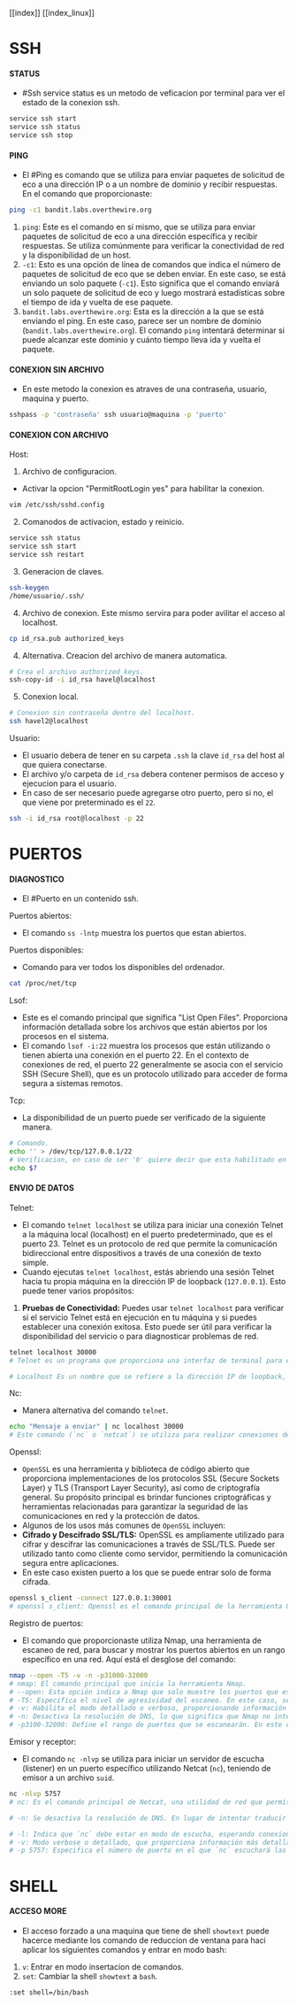 [[index]]
[[index_linux]]

# SSH

#### STATUS
- #Ssh service status es un metodo de veficacion por terminal para ver el estado de la conexion ssh.
```sh
service ssh start
service ssh status
service ssh stop
```


#### PING
- El #Ping es comando que se utiliza para enviar paquetes de solicitud de eco a una dirección IP o a un nombre de dominio y recibir respuestas. En el comando que proporcionaste:
```sh
ping -c1 bandit.labs.overthewire.org
```
1. `ping`: Este es el comando en sí mismo, que se utiliza para enviar paquetes de solicitud de eco a una dirección específica y recibir respuestas. Se utiliza comúnmente para verificar la conectividad de red y la disponibilidad de un host.
2. `-c1`: Esto es una opción de línea de comandos que indica el número de paquetes de solicitud de eco que se deben enviar. En este caso, se está enviando un solo paquete (`-c1`). Esto significa que el comando enviará un solo paquete de solicitud de eco y luego mostrará estadísticas sobre el tiempo de ida y vuelta de ese paquete.
3. `bandit.labs.overthewire.org`: Esta es la dirección a la que se está enviando el ping. En este caso, parece ser un nombre de dominio (`bandit.labs.overthewire.org`). El comando `ping` intentará determinar si puede alcanzar este dominio y cuánto tiempo lleva ida y vuelta el paquete.


#### **CONEXION SIN ARCHIVO**
- En este metodo la conexion es atraves de una contraseña, usuario, maquina y puerto. 
```sh
sshpass -p 'contraseña' ssh usuario@maquina -p 'puerto'
```


#### **CONEXION  CON ARCHIVO**
Host:
1. Archivo de configuracion.
- Activar la opcion "PermitRootLogin yes" para habilitar la conexion.
```sh
vim /etc/ssh/sshd.config
``` 
2. Comanodos de activacion, estado y reinicio. 
```sh
service ssh status
service ssh start
service ssh restart
``` 
3. Generacion de claves.
```bash
ssh-keygen
/home/usuario/.ssh/
```
4. Archivo de conexion. Este mismo servira para poder avilitar el acceso al localhost.
```bash
cp id_rsa.pub authorized_keys
```
4. Alternativa. Creacion del archivo de manera automatica.
```sh
# Crea el archivo authorized_keys.
ssh-copy-id -i id_rsa havel@localhost
```
5. Conexion local.
```bash
# Conexion sin contraseña dentro del localhost.
ssh havel2@localhost
```

Usuario:
- El usuario debera de tener en su carpeta `.ssh` la clave `id_rsa` del host al que quiera conectarse.
- El archivo y/o carpeta de `id_rsa` debera contener permisos de acceso y ejecucion para el usuario. 
- En caso de ser necesario puede agregarse otro puerto, pero si no, el que viene por preterminado es el `22`.
```sh
ssh -i id_rsa root@localhost -p 22
``` 




# **PUERTOS**

#### **DIAGNOSTICO**
- El #Puerto en un contenido ssh.

Puertos abiertos:
- El comando `ss -lntp` muestra los puertos que estan abiertos.

Puertos disponibles:
- Comando para ver todos los disponibles del ordenador.
```sh
cat /proc/net/tcp
```

Lsof:
- Este es el comando principal que significa "List Open Files". Proporciona información detallada sobre los archivos que están abiertos por los procesos en el sistema.
- El comando `lsof -i:22` muestra los procesos que están utilizando o tienen abierta una conexión en el puerto 22. En el contexto de conexiones de red, el puerto 22 generalmente se asocia con el servicio SSH (Secure Shell), que es un protocolo utilizado para acceder de forma segura a sistemas remotos.

Tcp:
- La disponibilidad de un puerto puede ser verificado de la siguiente manera.
```bash
# Comando. 
echo '' > /dev/tcp/127.0.0.1/22
# Verificacion, en caso de ser '0' quiere decir que esta habilitado en caso contrario sera un '1'.
echo $?
```


#### **ENVIO DE DATOS**

Telnet:
- El comando `telnet localhost` se utiliza para iniciar una conexión Telnet a la máquina local (localhost) en el puerto predeterminado, que es el puerto 23. Telnet es un protocolo de red que permite la comunicación bidireccional entre dispositivos a través de una conexión de texto simple.
- Cuando ejecutas `telnet localhost`, estás abriendo una sesión Telnet hacia tu propia máquina en la dirección IP de loopback (`127.0.0.1`). Esto puede tener varios propósitos:
1. **Pruebas de Conectividad:** Puedes usar `telnet localhost` para verificar si el servicio Telnet está en ejecución en tu máquina y si puedes establecer una conexión exitosa. Esto puede ser útil para verificar la disponibilidad del servicio o para diagnosticar problemas de red.
```bash 
telnet localhost 30000
# Telnet es un programa que proporciona una interfaz de terminal para conectarse a servidores utilizando el protocolo Telnet. Se utiliza para establecer conexiones con otros sistemas en la red.

# Localhost Es un nombre que se refiere a la dirección IP de loopback, que es `127.0.0.1`. En este contexto, significa que estás intentando conectarte a un servidor que se ejecuta en tu propia máquina.
```

Nc:
- Manera alternativa del comando `telnet`.
```bash
echo "Mensaje a enviar" | nc localhost 30000
# Este comando (`nc` o `netcat`) se utiliza para realizar conexiones de red. En este caso, está intentando establecer una conexión TCP con el servidor en el localhost (127.0.0.1) en el puerto 30000.
```

Openssl:
- `OpenSSL` es una herramienta y biblioteca de código abierto que proporciona implementaciones de los protocolos SSL (Secure Sockets Layer) y TLS (Transport Layer Security), así como de criptografía general. Su propósito principal es brindar funciones criptográficas y herramientas relacionadas para garantizar la seguridad de las comunicaciones en red y la protección de datos.
- Algunos de los usos más comunes de `OpenSSL` incluyen:
- **Cifrado y Descifrado SSL/TLS:** OpenSSL es ampliamente utilizado para cifrar y descifrar las comunicaciones a través de SSL/TLS. Puede ser utilizado tanto como cliente como servidor, permitiendo la comunicación segura entre aplicaciones.
- En este caso existen puerto a los que se puede entrar solo de forma cifrada.
```bash
openssl s_client -connect 127.0.0.1:30001
# openssl s_client: Openssl es el comando principal de la herramienta OpenSSL, y `s_client` es una subcomando específica para actuar como un cliente SSL/TLS. Este subcomando permite realizar conexiones SSL/TLS y mostrar información detallada sobre la conexión.
```

Registro de puertos:
- El comando que proporcionaste utiliza Nmap, una herramienta de escaneo de red, para buscar y mostrar los puertos abiertos en un rango específico en una red. Aquí está el desglose del comando:
```bash
nmap --open -T5 -v -n -p31000-32000
# nmap: El comando principal que inicia la herramienta Nmap.
# --open: Esta opción indica a Nmap que solo muestre los puertos que están abiertos. Esto filtra la salida para mostrar solo los puertos que están actualmente accesibles.
# -T5: Especifica el nivel de agresividad del escaneo. En este caso, se establece en 5, que es el nivel más alto (más rápido y más agresivo). Ten en cuenta que configurar un nivel de agresividad muy alto puede afectar la precisión del escaneo y aumentar la probabilidad de ser detectado.
# -v: Habilita el modo detallado o verboso, proporcionando información más detallada sobre el progreso del escaneo.
# -n: Desactiva la resolución de DNS, lo que significa que Nmap no intentará resolver las direcciones IP a nombres de host. Esto puede acelerar el escaneo y reducir la dependencia de la resolución DNS.
# -p3100-32000: Define el rango de puertos que se escanearán. En este caso, se están escaneando los puertos desde el 3100 hasta el 32000.
```

Emisor y receptor:
- El comando `nc -nlvp` se utiliza para iniciar un servidor de escucha (listener) en un puerto específico utilizando Netcat (`nc`), teniendo de emisor a un archivo `suid`.
```bash
nc -nlvp 5757
# nc: Es el comando principal de Netcat, una utilidad de red que permite la lectura y escritura de datos en conexiones de red.

# -n: Se desactiva la resolución de DNS. En lugar de intentar traducir los nombres de host a direcciones IP, nc mostrará las direcciones IP directamente

# -l: Indica que `nc` debe estar en modo de escucha, esperando conexiones entrantes en lugar de intentar conectarse a otro host.
# -v: Modo verbose o detallado, que proporciona información más detallada sobre la actividad.
# -p 5757: Especifica el número de puerto en el que `nc` escuchará las conexiones entrantes. En este caso, está configurado en el puerto 5757.
```


# SHELL

#### ACCESO MORE
- El acceso forzado a una maquina que tiene de shell `showtext` puede hacerce mediante los comando de reduccion de ventana para haci aplicar los siguientes comandos y entrar en modo bash:
1. `v`:  Entrar en modo insertacion de comandos.
2. `set`: Cambiar la shell `showtext` a `bash`.
```bash
:set shell=/bin/bash 
```